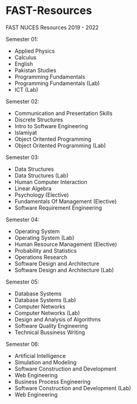 # FAST-Resources
FAST NUCES Resources 2019 - 2022

Semester 01:
- Applied Physics
- Calculus
- English
- Pakistan Studies
- Programming Fundamentals
- Programming Fundamentals (Lab)
- ICT (Lab)

Semester 02:
- Communication and Presentation Skills
- Discrete Structures
- Intro to Software Engineering
- Islamiyat
- Object Oritented Programming
- Object Oritented Programming (Lab)

Semester 03:
- Data Structures
- Data Structures (Lab)
- Human Computer Interaction
- Linear Algebra
- Psychology (Elective)
- Fundamentals Of Management (Elective)
- Software Requirement Engineering

Semester 04:
- Operating System 
- Operating System (Lab)
- Human Resource Management (Elective)
- Probability and Statistics
- Operations Research
- Software Design and Architecture
- Software Design and Architecture (Lab)


Semester 05:
- Database Systems
- Database Systems (Lab)
- Computer Networks
- Computer Networks (Lab)
- Design and Analysis of Algorithms
- Software Quality Engineering 
- Technical Bussiness Writing

Semester 06:
- Artificial Intelligence
- Simulation and Modeling
- Software Construction and Development
- Web Engineering
- Business Process Engineering
- Software Construction and Development (Lab)
- Web Engineering
